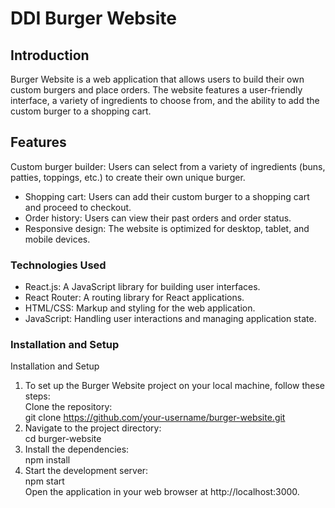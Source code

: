 # DDI Burger Website
## Introduction
Burger Website is a web application that allows users to build their own custom burgers and place orders. The website features a user-friendly interface, a variety of ingredients to choose from, and the ability to add the custom burger to a shopping cart.

## Features
Custom burger builder: Users can select from a variety of ingredients (buns, patties, toppings, etc.) to create their own unique burger.
*  Shopping cart: Users can add their custom burger to a shopping cart and proceed to checkout.
*  Order history: Users can view their past orders and order status.
*  Responsive design: The website is optimized for desktop, tablet, and mobile devices.
### Technologies Used
*  React.js: A JavaScript library for building user interfaces.
*  React Router: A routing library for React applications.
*  HTML/CSS: Markup and styling for the web application.
*  JavaScript: Handling user interactions and managing application state.

### Installation and Setup
Installation and Setup<br>
1) To set up the Burger Website project on your local machine, follow these steps:<br>
Clone the repository:<br>
git clone https://github.com/your-username/burger-website.git<br>
2) Navigate to the project directory:<br>
cd burger-website<br>
3) Install the dependencies:<br>
npm install<br>
4) Start the development server:<br>
npm start<br>
Open the application in your web browser at http://localhost:3000.<br>


